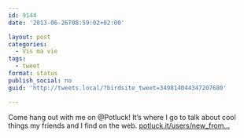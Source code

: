 ```yaml
---
id: 9144
date: '2013-06-26T08:59:02+02:00'

layout: post
categories:
  - Vis ma vie
tags:
  - tweet
format: status
publish_social: no
guid: 'http://tweets.local/?birdsite_tweet=349814044347207680'

---
```


Come hang out with me on @Potluck! It’s where I go to talk about cool things my friends and I find on the web. [potluck.it/users/new\_from…](https://www.potluck.it/users/new_from_invitation/d30a980e)